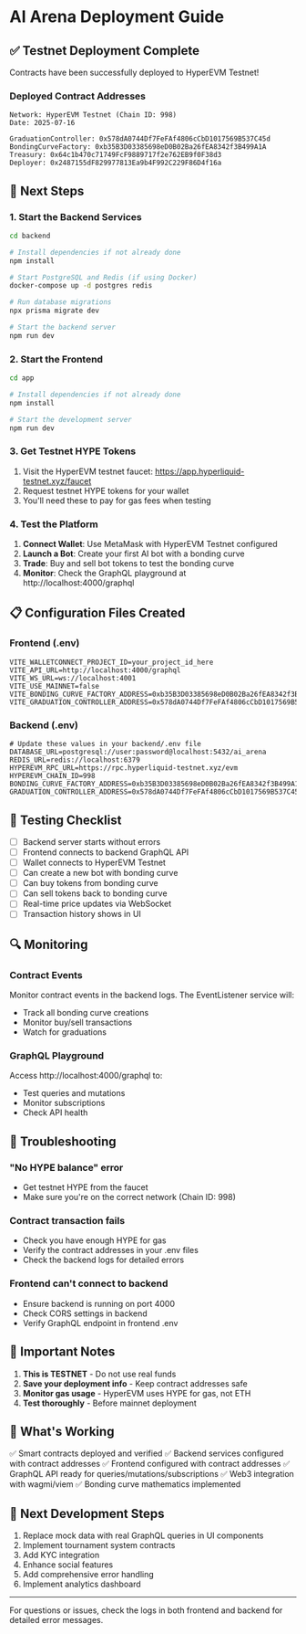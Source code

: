 # AI Arena Deployment Guide

## ✅ Testnet Deployment Complete

Contracts have been successfully deployed to HyperEVM Testnet!

### Deployed Contract Addresses

```
Network: HyperEVM Testnet (Chain ID: 998)
Date: 2025-07-16

GraduationController: 0x578dA0744Df7FeFAf4806cCbD1017569B537C45d
BondingCurveFactory: 0xb35B3D03385698eD0B02Ba26fEA8342f3B499A1A
Treasury: 0x64c1b470c71749FcF9889717f2e762EB9f0F38d3
Deployer: 0x2487155dF829977813Ea9b4F992C229F86D4f16a
```

## 🚀 Next Steps

### 1. Start the Backend Services

```bash
cd backend

# Install dependencies if not already done
npm install

# Start PostgreSQL and Redis (if using Docker)
docker-compose up -d postgres redis

# Run database migrations
npx prisma migrate dev

# Start the backend server
npm run dev
```

### 2. Start the Frontend

```bash
cd app

# Install dependencies if not already done
npm install

# Start the development server
npm run dev
```

### 3. Get Testnet HYPE Tokens

1. Visit the HyperEVM testnet faucet: https://app.hyperliquid-testnet.xyz/faucet
2. Request testnet HYPE tokens for your wallet
3. You'll need these to pay for gas fees when testing

### 4. Test the Platform

1. **Connect Wallet**: Use MetaMask with HyperEVM Testnet configured
2. **Launch a Bot**: Create your first AI bot with a bonding curve
3. **Trade**: Buy and sell bot tokens to test the bonding curve
4. **Monitor**: Check the GraphQL playground at http://localhost:4000/graphql

## 📋 Configuration Files Created

### Frontend (.env)
```env
VITE_WALLETCONNECT_PROJECT_ID=your_project_id_here
VITE_API_URL=http://localhost:4000/graphql
VITE_WS_URL=ws://localhost:4001
VITE_USE_MAINNET=false
VITE_BONDING_CURVE_FACTORY_ADDRESS=0xb35B3D03385698eD0B02Ba26fEA8342f3B499A1A
VITE_GRADUATION_CONTROLLER_ADDRESS=0x578dA0744Df7FeFAf4806cCbD1017569B537C45d
```

### Backend (.env)
```env
# Update these values in your backend/.env file
DATABASE_URL=postgresql://user:password@localhost:5432/ai_arena
REDIS_URL=redis://localhost:6379
HYPEREVM_RPC_URL=https://rpc.hyperliquid-testnet.xyz/evm
HYPEREVM_CHAIN_ID=998
BONDING_CURVE_FACTORY_ADDRESS=0xb35B3D03385698eD0B02Ba26fEA8342f3B499A1A
GRADUATION_CONTROLLER_ADDRESS=0x578dA0744Df7FeFAf4806cCbD1017569B537C45d
```

## 🧪 Testing Checklist

- [ ] Backend server starts without errors
- [ ] Frontend connects to backend GraphQL API
- [ ] Wallet connects to HyperEVM Testnet
- [ ] Can create a new bot with bonding curve
- [ ] Can buy tokens from bonding curve
- [ ] Can sell tokens back to bonding curve
- [ ] Real-time price updates via WebSocket
- [ ] Transaction history shows in UI

## 🔍 Monitoring

### Contract Events
Monitor contract events in the backend logs. The EventListener service will:
- Track all bonding curve creations
- Monitor buy/sell transactions
- Watch for graduations

### GraphQL Playground
Access http://localhost:4000/graphql to:
- Test queries and mutations
- Monitor subscriptions
- Check API health

## 🚨 Troubleshooting

### "No HYPE balance" error
- Get testnet HYPE from the faucet
- Make sure you're on the correct network (Chain ID: 998)

### Contract transaction fails
- Check you have enough HYPE for gas
- Verify the contract addresses in your .env files
- Check the backend logs for detailed errors

### Frontend can't connect to backend
- Ensure backend is running on port 4000
- Check CORS settings in backend
- Verify GraphQL endpoint in frontend .env

## 📝 Important Notes

1. **This is TESTNET** - Do not use real funds
2. **Save your deployment info** - Keep contract addresses safe
3. **Monitor gas usage** - HyperEVM uses HYPE for gas, not ETH
4. **Test thoroughly** - Before mainnet deployment

## 🎯 What's Working

✅ Smart contracts deployed and verified
✅ Backend services configured with contract addresses
✅ Frontend configured with contract addresses
✅ GraphQL API ready for queries/mutations/subscriptions
✅ Web3 integration with wagmi/viem
✅ Bonding curve mathematics implemented

## 🔄 Next Development Steps

1. Replace mock data with real GraphQL queries in UI components
2. Implement tournament system contracts
3. Add KYC integration
4. Enhance social features
5. Add comprehensive error handling
6. Implement analytics dashboard

---

For questions or issues, check the logs in both frontend and backend for detailed error messages.